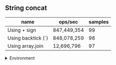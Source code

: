 ## String concat

|name|ops/sec|samples|
|-|-|-|
|Using + sign|847,449,354|99|
|Using backtick (`)|848,078,259|98|
|Using array.join|12,696,796|97|


<details>
<summary>Environment</summary>

* __Machine:__ linux x64 | 4 vCPUs | 7.6GB Mem
* __Run:__ Tue Nov 07 2023 23:43:19 GMT+0000 (Coordinated Universal Time)
</details>

<!--
{"environment":{"platform":"linux","arch":"x64","cpus":4,"totalMemory":7.6085662841796875},"benchmarks":[{"name":"Using + sign","opsSec":847449353.5207111,"samples":6},{"name":"Using backtick (`)","opsSec":848078259.486144,"samples":8},{"name":"Using array.join","opsSec":12696796.328542829,"samples":7}]}-->
